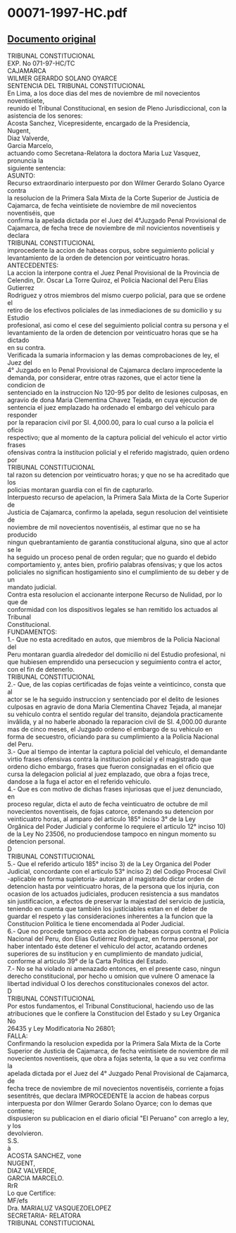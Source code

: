 
00071-1997-HC.pdf
=================
  
[Documento original](https://tc.gob.pe/jurisprudencia/1997/00071-1997-HC.pdf)  
---  
TRIBUNAL CONSTITUCIONAL  
EXP. No 071-97-HC/TC  
CAJAMARCA  
WILMER GERARDO SOLANO OYARCE  
SENTENCIA DEL TRIBUNAL CONSTITUCIONAL  
En Lima, a los doce dias del mes de noviembre de mil novecientos noventisiete,  
reunido el Tribunal Constitucional, en sesion de Pleno Jurisdiccional, con la  
asistencia de los senores:  
Acosta Sanchez, Vicepresidente, encargado de la Presidencia,  
Nugent,  
Diaz Valverde,  
Garcia Marcelo,  
actuando como Secretana-Relatora la doctora Maria Luz Vasquez, pronuncia la  
siguiente sentencia:  
ASUNTO:  
Recurso extraordinario interpuesto por don Wilmer Gerardo Solano Oyarce contra  
la resolucion de la Primera Sala Mixta de la Corte Superior de Justicia de  
Cajamarca, de fecha veintisiete de noviembre de mil novecientos noventiséis, que  
confirma la apelada dictada por el Juez del 4°Juzgado Penal Provisional de  
Cajamarca, de fecha trece de noviembre de mil novicientos noventiseis y declara  
TRIBUNAL CONSTITUCIONAL  
improcedente la accion de habeas corpus, sobre seguimiento policial y  
levantamiento de la orden de detencion por veinticuatro horas.  
ANTECEDENTES:  
La accion la interpone contra el Juez Penal Provisional de la Provincia de  
Celendin, Dr. Oscar La Torre Quiroz, el Policia Nacional del Peru Elias Gutierrez  
Rodriguez y otros miembros del mismo cuerpo policial, para que se ordene el  
retiro de los efectivos policiales de las inmediaciones de su domicilio y su Estudio  
profesional, asi como el cese del seguimiento policial contra su persona y el  
levantamiento de la orden de detencion por veinticuatro horas que se ha dictado  
en su contra.  
Verificada la sumaria informacion y las demas comprobaciones de ley, el Juez del  
4° Juzgado en lo Penal Provisional de Cajamarca declaro improcedente la  
demanda, por considerar, entre otras razones, que el actor tiene la condicion de  
sentenciado en la instruccion No 120-95 por delito de lesiones culposas, en  
agravio de dona Maria Clementina Chavez Tejada, en cuya ejecucion de  
sentencia el juez emplazado ha ordenado el embargo del vehiculo para responder  
por la reparacion civil por SI. 4,000.00, para lo cual curso a la policia el oficio  
respectivo; que al momento de la captura policial del vehiculo el actor virtio frases  
ofensivas contra la institucion policial y el referido magistrado, quien ordeno por  
TRIBUNAL CONSTITUCIONAL  
tal razon su detencion por veinticuatro horas; y que no se ha acreditado que los  
policias montaran guardia con el fin de capturarlo.  
Interpuesto recurso de apelacion, la Primera Sala Mixta de la Corte Superior de  
Justicia de Cajamarca, confirmo la apelada, segun resolucion del veintisiete de  
noviembre de mil novecientos noventiséis, al estimar que no se ha producido  
ningun quebrantamiento de garantia constitucional alguna, sino que al actor se le  
ha seguido un proceso penal de orden regular; que no guardo el debido  
comportamiento y, antes bien, profirio palabras ofensivas; y que los actos  
policiales no significan hostigamiento sino el cumplimiento de su deber y de un  
mandato judicial.  
Contra esta resolucion el accionante interpone Recurso de Nulidad, por lo que de  
conformidad con los dispositivos legales se han remitido los actuados al Tribunal  
Constitucional.  
FUNDAMENTOS:  
1.- Que no esta acreditado en autos, que miembros de la Policia Nacional del  
Peru montaran guardia alrededor del domicilio ni del Estudio profesional, ni  
que hubiesen emprendido una persecucion y seguimiento contra el actor,  
con el fin de detenerlo.  
TRIBUNAL CONSTITUCIONAL  
2.- Que, de las copias certificadas de fojas veinte a veinticinco, consta que al  
actor se le ha seguido instruccion y sentenciado por el delito de lesiones  
culposas en agravio de dona Maria Clementina Chavez Tejada, al manejar  
su vehiculo contra el sentido regular del transito, dejandola practicamente  
invâlida, y al no haberle abonado la reparacion civil de SI. 4,000.00 durante  
mas de cinco meses, el Juzgado ordeno el embargo de su vehiculo en  
forma de secuestro, oficiando para su cumplimiento a la Policia Nacional  
del Peru.  
3.- Que al tiempo de intentar la captura policial del vehiculo, el demandante  
virtio frases ofensivas contra la institucion policial y el magistrado que  
ordeno dicho embargo, frases que fueron consignadas en el oficio que  
cursa la delegacion policial al juez emplazado, que obra a fojas trece,  
dandose a la fuga el actor en el referido vehiculo.  
4.- Que es con motivo de dichas frases injuriosas que el juez denunciado, en  
proceso regular, dicta el auto de fecha veinticuatro de octubre de mil  
novecientos noventiseis, de fojas catorce, ordenando su detencion por  
veinticuatro horas, al amparo del articulo 185° inciso 3° de la Ley  
Orgânica del Poder Judicial y conforme lo requiere el articulo 12° inciso 10)  
de la Ley No 23506, no produciendose tampoco en ningun momento su  
detencion personal.  
D  
TRIBUNAL CONSTITUCIONAL  
5.- Que el referido articulo 185° inciso 3) de la Ley Organica del Poder  
Judicial, concordante con el articulo 53° inciso 2) del Codigo Procesal Civil  
-aplicable en forma supletoria- autorizan al magistrado dictar orden de  
detencion hasta por veinticuatro horas, de la persona que los injuria, con  
ocasion de los actuados judiciales, producen resistencia a sus mandatos  
sin justificacion, a efectos de preservar la majestad del servicio de justicia,  
teniendo en cuenta que también los justiciables estan en el deber de  
guardar el respeto y las consideraciones inherentes a la funcion que la  
Constitucion Politica le tiene encomendada al Poder Judicial.  
6.- Que no procede tampoco esta accion de habeas corpus contra el Policia  
Nacional del Peru, don Elias Gutiérrez Rodriguez, en forma personal, por  
haber intentado éste detener el vehiculo del actor, acatando ordenes  
superiores de su institucion y en cumplimiento de mandato judicial,  
conforme al articulo 39° de la Carta Politica del Estado.  
7.- No se ha violado ni amenazado entonces, en el presente caso, ningun  
derecho constitucional, por hecho u omision que vulnere O amenace la  
libertad individual O los derechos constitucionales conexos del actor.  
D  
TRIBUNAL CONSTITUCIONAL  
Por estos fundamentos, el Tribunal Constitucional, haciendo uso de las  
atribuciones que le confiere la Constitucion del Estado y su Ley Organica No  
26435 y Ley Modificatoria No 26801;  
FALLA:  
Confirmando la resolucion expedida por la Primera Sala Mixta de la Corte  
Superior de Justicia de Cajamarca, de fecha veintisiete de noviembre de mil  
novecientos noventiseis, que obra a fojas setenta, la que a su vez confirma la  
apelada dictada por el Juez del 4° Juzgado Penal Provisional de Cajamarca, de  
fecha trece de noviembre de mil novecientos noventiséis, corriente a fojas  
sesentitrés, que declara IMPROCEDENTE la accion de habeas corpus  
interpuesta por don Wilmer Gerardo Solano Oyarce; con lo demas que contiene;  
dispusieron su publicacion en el diario oficial "EI Peruano" con arreglo a ley, y los  
devolvieron.  
S.S.  
à  
ACOSTA SANCHEZ, vone  
NUGENT,  
DIAZ VALVERDE,  
GARCIA MARCELO.  
RrR  
Lo que Certifice:  
MF/efs  
Dra. MARIALUZ VASQUEZOELOPEZ  
SECRETARIA- RELATORA  
TRIBUNAL CONSTITUCIONAL